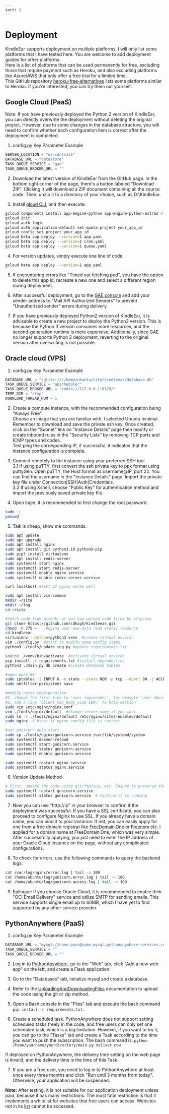 ```yaml
---
sort: 3
---
```

# Deployment
KindleEar supports deployment on multiple platforms. I will only list some platforms that I have tested here. You are welcome to add deployment guides for other platforms.   
Here is a list of platforms that can be used permanently for free, excluding those that require payment such as Heroku, and also excluding platforms like Azure/AWS that only offer a free trial for a limited time.   
This GitHub repository [heroku-free-alternatives](https://github.com/anandrmedia/heroku-free-alternatives) lists some platforms similar to Heroku. If you're interested, you can try them out yourself.   



<a id="gae"></a>
## Google Cloud (PaaS)
Note: If you have previously deployed the Python 2 version of KindleEar, you can directly overwrite the deployment without deleting the original project. However, due to some changes in the database structure, you will need to confirm whether each configuration item is correct after the deployment is completed.   

1. config.py Key Parameter Example
```python
SERVER_LOCATION = "us-central1"
DATABASE_URL = "datastore"
TASK_QUEUE_SERVICE = "gae"
TASK_QUEUE_BROKER_URL = ""
```

2. Download the latest version of KindleEar from the GitHub page. In the bottom right corner of the page, there's a button labeled "Download ZIP". Clicking it will download a ZIP document containing all the source code. Then, unzip it to a directory of your choice, such as D:\KindleEar.   

3. Install [gloud CLI](https://cloud.google.com/sdk/docs/install), and then execute:   
```bash
gcloud components install app-engine-python app-engine-python-extras # Run as Administrator
gcloud init
gcloud auth login
gcloud auth application-default set-quota-project your_app_id
gcloud config set project your_app_id
gcloud beta app deploy --version=1 app.yaml
gcloud beta app deploy --version=1 cron.yaml
gcloud beta app deploy --version=1 queue.yaml
```

4. For version updates, simply execute one line of code:  
```bash
gcloud beta app deploy --version=1 app.yaml
```

5. If encountering errors like "Timed out fetching pod", you have the option to delete this app id, recreate a new one and select a different region during deployment.   

6. After successful deployment, go to the [GAE console](https://console.cloud.google.com/appengine/settings/emailsenders) and add your sender address to "Mail API Authorized Senders" to prevent "Unauthorized sender" errors during delivery.

7. If you have previously deployed Python2 version of KindleEar, it is advisable to create a new project to deploy the Python3 version. This is because the Python 3 version consumes more resources, and the second-generation runtime is more expensive. Additionally, since GAE no longer supports Python 2 deployment, reverting to the original version after overwriting is not possible.    




<a id="oracle-cloud"></a>
## Oracle cloud (VPS)
1. config.py Key Parameter Example
```python
DATABASE_URL = "sqlite:////home/ubuntu/site/kindleear/database.db"
TASK_QUEUE_SERVICE = "apscheduler"
TASK_QUEUE_BROKER_URL = "redis://127.0.0.1:6379/"
TEMP_DIR = "/tmp"
DOWNLOAD_THREAD_NUM = 1
```

2. Create a compute instance, with the recommended configuration being "Always Free".  
Choose an image that you are familiar with, I selected Ubuntu minimal.   
Remember to download and save the private ssh key. Once created, click on the "Subnet" link on "Instance Details" page then modify or create inbound rules in the "Security Lists" by removing TCP ports and ICMP types and codes.   
Test ping the corresponding IP, if successful, it indicates that the instance configuration is complete.   

3. Connect remotely to the instance using your preferred SSH tool.   
3.1 If using puTTY, first convert the ssh private key to ppk format using puttyGen. 
Open puTTY, the Host format as username@IP, port 22. You can find the username in the "Instance Details" page. Import the private key file under Connection|SSH|Auth|Credentials.  
3.2 If using Xshell, choose "Public Key" for authentication method and import the previously saved private key file.  

4. Upon login, it is recommended to first change the root password.  
```bash
sudo -i
passwd
```


5. Talk is cheap, show me commands.   
```bash
sudo apt update
sudo apt upgrade
sudo apt install nginx
sudo apt install git python3.10 python3-pip
sudo pip3 install virtualenv
sudo apt install redis-server
sudo systemctl start nginx
sudo systemctl start redis-server
sudo systemctl enable nginx.service
sudo systemctl enable redis-server.service

curl localhost #test if nginx works well

sudo apt install vim-common
mkdir ~/site
mkdir ~/log
cd ~/site

#fetch code from github, or you can upload code files by xftp/scp
git clone https://github.com/cdhigh/kindleear.git
chmod -R 775 ~    #nginx user www-data read static resource
cd kindleear
virtualenv --python=python3 venv  #create virtual environ
vim ./config.py  #start to modify some config items
python3 ./tools/update_req.py #update requirements.txt

source ./venv/bin/activate  #activate virtual environ
pip install -r requirements.txt #install dependencies
python3 ./main.py db create #create database tables

#open port 80
sudo iptables -I INPUT 6 -m state --state NEW -p tcp --dport 80 -j ACCEPT
sudo netfilter-persistent save

#modify nginx configuration
#1. change the first line to 'user loginname;', for example 'user ubuntu;'
#2. add a line 'client_max_body_size 16M;' to http section
sudo vim /etc/nginx/nginx.conf
vim ./tools/nginx/default  #change server_name if you want
sudo ln -f ./tools/nginx/default /etc/nginx/sites-enabled/default
sudo nginx -t #test if nginx config file is correct

#set gunicorn auto start
sudo cp ./tools/nginx/gunicorn.service /usr/lib/systemd/system
sudo systemctl daemon-reload
sudo systemctl start gunicorn.service
sudo systemctl status gunicorn.service
sudo systemctl enable gunicorn.service

sudo systemctl restart nginx.service
sudo systemctl status nginx.service
```

6. Version Update Method
```bash
# First, update the code using git/ftp/scp, etc. Ensure to preserve the database files.
sudo systemctl restart gunicorn.service
sudo systemctl status gunicorn.service  # Confirm it is running
```

7. Now you can use "http://ip" in your browser to confirm if the deployment was successful. If you have a SSL certificate, you can also proceed to configure Nginx to use SSL.
If you already have a domain name, you can bind it to your instance. If not, you can easily apply for one from a free domain registrar like [FreeDomain.One](https://freedomain.one/) or [Freenom](https://www.freenom.com/) etc. I applied for a domain name at FreeDomain.One, which was very simple. After successfully applying, you just need to enter the IP address of your Oracle Cloud instance on the page, without any complicated configurations.   

8. To check for errors, use the following commands to query the backend logs:   
```bash
cat /var/log/nginx/error.log | tail -n 100
cat /home/ubuntu/log/gunicorn.error.log | tail -n 100
cat /home/ubuntu/log/gunicorn.access.log | tail -n 100
```

9. Epilogue: If you choose Oracle Cloud, it is recommended to enable their "OCI Email Delivery" service and utilize SMTP for sending emails. This service supports single email up to 60MB, which I have yet to find supported by any other service provider.   





<a id="pythonany-where"></a>
## PythonAnywhere (PaaS)
1. config.py Key Parameter Example
```python
DATABASE_URL = "mysql://name:pass@name.mysql.pythonanywhere-services.com/name$default"
TASK_QUEUE_SERVICE = ""
TASK_QUEUE_BROKER_URL = ""
```

2. Log in to [PythonAnywhere](https://www.pythonanywhere.com), go to the "Web" tab, click "Add a new web app" on the left, and create a Flask application.   

3. Go to the "Databases" tab, initialize mysql and create a database.   

4. Refer to the [UploadingAndDownloadingFiles](https://help.pythonanywhere.com/pages/UploadingAndDownloadingFiles) documentation to upload the code using the git or zip method.    

5. Open a Bash console in the "Files" tab and execute the bash command `pip install -r requirements.txt`.   
6. Create a scheduled task. PythonAnywhere does not support setting scheduled tasks freely in the code, and free users can only set one scheduled task, which is a big limitation. However, if you want to try it, you can go to the "Tasks" tab and create a Task according to the time you want to push the subscription. The bash command is:
`python /home/yourname/yourdirectory/main.py deliver now`

If deployed on PythonAnywhere, the delivery time setting on the web page is invalid, and the delivery time is the time of this Task.   

7. If you are a free user, you need to log in to PythonAnywhere at least once every three months and click "Run until 3 months from today". Otherwise, your application will be suspended.   

**Note:** After testing, it is not suitable for our application deployment unless paid, because it has many restrictions. The most fatal restriction is that it implements a whitelist for websites that free users can access. Websites not in its [list](https://www.pythonanywhere.com/whitelist/) cannot be accessed.    

